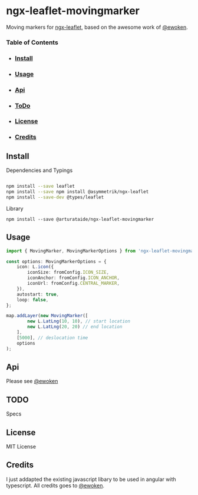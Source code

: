 # ngx-leaflet-movingmarker
Moving markers for [ngx-leaflet], based on the awesome work of [@ewoken].

### Table of Contents
- ### [Install](#install)
- ### [Usage](#usage)
- ### [Api](#api)
- ### [ToDo](#todo)
- ### [License](#license)
- ### [Credits](#credits)

## Install
Dependencies and Typings
```sh

npm install --save leaflet
npm install --save npm install @asymmetrik/ngx-leaflet
npm install --save-dev @types/leaflet
```

Library
```
npm install --save @arturataide/ngx-leaflet-movingmarker
````

## Usage
```ts
import { MovingMarker, MovingMarkerOptions } from 'ngx-leaflet-movingmarker';

const options: MovingMarkerOptions = {
    icon: L.icon({
        iconSize: fromConfig.ICON_SIZE,
        iconAnchor: fromConfig.ICON_ANCHOR,
        iconUrl: fromConfig.CENTRAL_MARKER,
    }),
    autostart: true,
    loop: false,
};

map.addLayer(new MovingMarker([
        new L.LatLng(10, 10), // start location
        new L.LatLng(20, 20) // end location
    ],
    [5000], // deslocation time
    options
);
```

## Api
Please see [@ewoken]

## TODO
Specs

## License
MIT License

## Credits
I just addapted the existing javascript libary to be used in angular with typescript.
All credits goes to [@ewoken]. 

[ngx-leaflet]: <https://github.com/Asymmetrik/ngx-leaflet>
[@ewoken]: <https://github.com/ewoken/Leaflet.MovingMarker>
